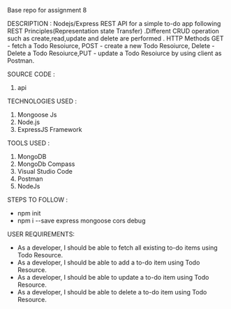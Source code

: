 Base repo for assignment 8

DESCRIPTION : Nodejs/Express REST API for a simple to-do app  following REST Principles(Representation state Transfer) .Different CRUD operation such as create,read,update and delete  are performed . HTTP Methods GET - fetch a Todo Resoiurce, POST - create a new Todo Resoiurce, Delete - Delete a Todo Resoiurce,PUT - update  a Todo Resoiurce by using client as Postman.

SOURCE CODE : 
1. api

TECHNOLOGIES USED :
 1. Mongoose Js
 2. Node.js
 3. ExpressJS Framework 

 TOOLS USED :
 1. MongoDB
 2. MongoDb Compass
 3. Visual Studio Code
 4. Postman
 5. NodeJs
 
STEPS TO FOLLOW :
 - npm init
 - npm i --save express mongoose cors debug

USER REQUIREMENTS:
- As a developer, I should be able to fetch all existing to-do items using Todo Resource.
- As a developer, I should be able to add a to-do item using Todo Resource.
- As a developer, I should be able to update a to-do item using Todo Resource.
- As a developer, I should be able to delete a to-do item using Todo Resource.
